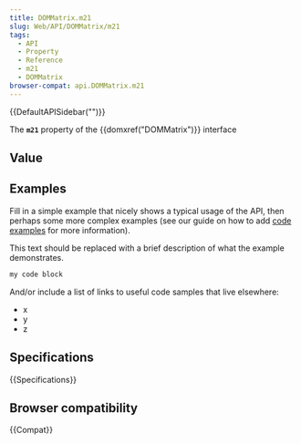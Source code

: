 ```yaml
---
title: DOMMatrix.m21
slug: Web/API/DOMMatrix/m21
tags:
  - API
  - Property
  - Reference
  - m21
  - DOMMatrix
browser-compat: api.DOMMatrix.m21
---
```

{{DefaultAPISidebar("")}}

The **`m21`** property of the {{domxref("DOMMatrix")}} interface 

## Value



## Examples

Fill in a simple example that nicely shows a typical usage of the API, then perhaps some more complex examples (see our guide on how to add [code examples](/en-US/docs/MDN/Contribute/Structures/Code_examples) for more information).

This text should be replaced with a brief description of what the example demonstrates.

```js
my code block
```

And/or include a list of links to useful code samples that live elsewhere:

*   x
*   y
*   z

## Specifications

{{Specifications}}

## Browser compatibility

{{Compat}}


